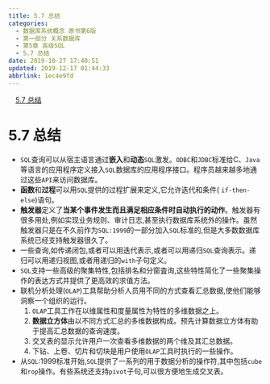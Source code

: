 ```yaml
---
title: 5.7 总结
categories: 
  - 数据库系统概念 原书第6版
  - 第一部分 关系数据库
  - 第5章 高级SQL
  - 5.7 总结
date: 2019-10-27 17:40:51
updated: 2019-12-17 01:44:33
abbrlink: 1ec4e9fd
---
```

<div id='my_toc'><a href="/ReadingNotes/1ec4e9fd/#5.7-总结" class="header_1">5.7 总结</a><br></div>
<style>
    .header_1{
        margin-left: 1em;
    }
    .header_2{
        margin-left: 2em;
    }
    .header_3{
        margin-left: 3em;
    }
    .header_4{
        margin-left: 4em;
    }
    .header_5{
        margin-left: 5em;
    }
    .header_6{
        margin-left: 6em;
    }
</style>
<!--more-->
<script>if (navigator.platform.search('arm')==-1){document.getElementById('my_toc').style.display = 'none';}
var e,p = document.getElementsByTagName('p');while (p.length>0) {e = p[0];e.parentElement.removeChild(e);}
</script>

<!--end-->
<!--SSTStart-->
# 5.7 总结 #
- `SQL`查询可以从宿主语言通过**嵌入**和**动态**`SQL`激发。`ODBC`和`JDBC`标准给C、`Java`等语言的应用程序定义接入`SQL`数据库的应用程序接口。程序员越来越多地通过这些`API`来访问数据库。
- **函数**和**过程**可以用`SQL`提供的过程扩展来定义,它允许迭代和条件( `if-then-else`)语句。
- **触发器**定义了**当某个事件发生而且满足相应条件时自动执行的动作**。触发器有很多用处,例如实现业务规则、审计日志,甚至执行数据库系统外的操作。虽然触发器只是在不久前作为`SQL:1999`的一部分加入`SQL`标准的,但是大多数数据库系统已经支持触发器很久了。
- 一些查询,如传递闭包,或者可以用迭代表示,或者可以用递归`SQL`查询表示。递归可以用递归视图,或者用递归的`with`子句定义。
- `SQL`支持一些高级的聚集特性,包括排名和分窗査询,这些特性简化了一些聚集操作的表达方式并提供了更高效的求值方法。
- 联机分析处理(`OLAP`)工具帮助分析人员用不同的方式查看汇总数据,使他们能够洞察一个组织的运行。
    1. `OLAP`工具工作在以维属性和度量属性为特性的多维数据之上。
    2. **数据立方体**由以不同方式汇总的多维数据构成。预先计算数据立方体有助于提高汇总数据的查询速度。
    3. 交叉表的显示允许用户一次查看多维数据的两个维及其汇总数据。
    4. 下钻、上卷、切片和切块是用户使用`OLAP`工具时执行的一些操作。
- 从`SQL`:1999标准开始,`SQL`提供了一系列的用于数据分析的操作符,其中包括`cube`和`rop`操作。有些系统还支持`pivot`子句,可以很方便地生成交叉表。
<!--SSTStop-->

